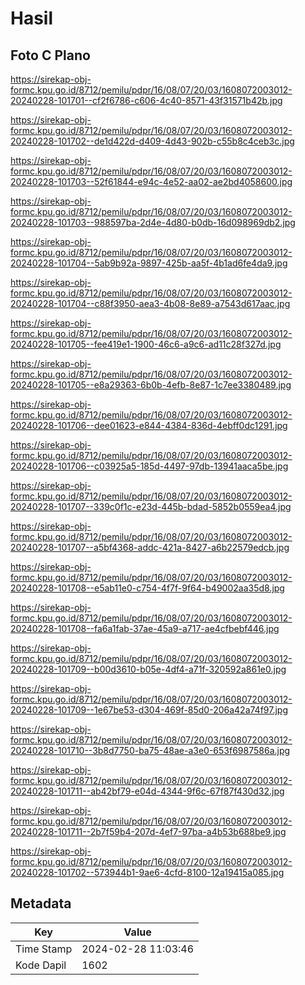 # Hasil

## Foto C Plano

https://sirekap-obj-formc.kpu.go.id/8712/pemilu/pdpr/16/08/07/20/03/1608072003012-20240228-101701--cf2f6786-c606-4c40-8571-43f31571b42b.jpg

https://sirekap-obj-formc.kpu.go.id/8712/pemilu/pdpr/16/08/07/20/03/1608072003012-20240228-101702--de1d422d-d409-4d43-902b-c55b8c4ceb3c.jpg

https://sirekap-obj-formc.kpu.go.id/8712/pemilu/pdpr/16/08/07/20/03/1608072003012-20240228-101703--52f61844-e94c-4e52-aa02-ae2bd4058600.jpg

https://sirekap-obj-formc.kpu.go.id/8712/pemilu/pdpr/16/08/07/20/03/1608072003012-20240228-101703--988597ba-2d4e-4d80-b0db-16d098969db2.jpg

https://sirekap-obj-formc.kpu.go.id/8712/pemilu/pdpr/16/08/07/20/03/1608072003012-20240228-101704--5ab9b92a-9897-425b-aa5f-4b1ad6fe4da9.jpg

https://sirekap-obj-formc.kpu.go.id/8712/pemilu/pdpr/16/08/07/20/03/1608072003012-20240228-101704--c88f3950-aea3-4b08-8e89-a7543d617aac.jpg

https://sirekap-obj-formc.kpu.go.id/8712/pemilu/pdpr/16/08/07/20/03/1608072003012-20240228-101705--fee419e1-1900-46c6-a9c6-ad11c28f327d.jpg

https://sirekap-obj-formc.kpu.go.id/8712/pemilu/pdpr/16/08/07/20/03/1608072003012-20240228-101705--e8a29363-6b0b-4efb-8e87-1c7ee3380489.jpg

https://sirekap-obj-formc.kpu.go.id/8712/pemilu/pdpr/16/08/07/20/03/1608072003012-20240228-101706--dee01623-e844-4384-836d-4ebff0dc1291.jpg

https://sirekap-obj-formc.kpu.go.id/8712/pemilu/pdpr/16/08/07/20/03/1608072003012-20240228-101706--c03925a5-185d-4497-97db-13941aaca5be.jpg

https://sirekap-obj-formc.kpu.go.id/8712/pemilu/pdpr/16/08/07/20/03/1608072003012-20240228-101707--339c0f1c-e23d-445b-bdad-5852b0559ea4.jpg

https://sirekap-obj-formc.kpu.go.id/8712/pemilu/pdpr/16/08/07/20/03/1608072003012-20240228-101707--a5bf4368-addc-421a-8427-a6b22579edcb.jpg

https://sirekap-obj-formc.kpu.go.id/8712/pemilu/pdpr/16/08/07/20/03/1608072003012-20240228-101708--e5ab11e0-c754-4f7f-9f64-b49002aa35d8.jpg

https://sirekap-obj-formc.kpu.go.id/8712/pemilu/pdpr/16/08/07/20/03/1608072003012-20240228-101708--fa6a1fab-37ae-45a9-a717-ae4cfbebf446.jpg

https://sirekap-obj-formc.kpu.go.id/8712/pemilu/pdpr/16/08/07/20/03/1608072003012-20240228-101709--b00d3610-b05e-4df4-a71f-320592a861e0.jpg

https://sirekap-obj-formc.kpu.go.id/8712/pemilu/pdpr/16/08/07/20/03/1608072003012-20240228-101709--1e67be53-d304-469f-85d0-206a42a74f97.jpg

https://sirekap-obj-formc.kpu.go.id/8712/pemilu/pdpr/16/08/07/20/03/1608072003012-20240228-101710--3b8d7750-ba75-48ae-a3e0-653f6987586a.jpg

https://sirekap-obj-formc.kpu.go.id/8712/pemilu/pdpr/16/08/07/20/03/1608072003012-20240228-101711--ab42bf79-e04d-4344-9f6c-67f87f430d32.jpg

https://sirekap-obj-formc.kpu.go.id/8712/pemilu/pdpr/16/08/07/20/03/1608072003012-20240228-101711--2b7f59b4-207d-4ef7-97ba-a4b53b688be9.jpg

https://sirekap-obj-formc.kpu.go.id/8712/pemilu/pdpr/16/08/07/20/03/1608072003012-20240228-101702--573944b1-9ae6-4cfd-8100-12a19415a085.jpg


## Metadata

| Key        | Value               |
| ---------- | ------------------- |
| Time Stamp | 2024-02-28 11:03:46 |
| Kode Dapil | 1602                |



